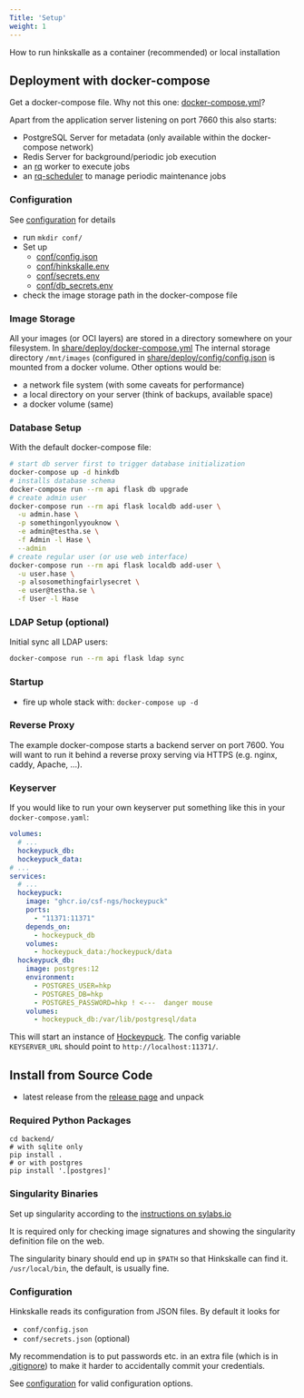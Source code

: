 ```yaml
---
Title: 'Setup'
weight: 1
---
```


How to run hinkskalle as a container (recommended) or local installation

<!--more-->

## Deployment with docker-compose

Get a docker-compose file. Why not this one: [docker-compose.yml](https://github.com/csf-ngs/hinkskalle/blob/master/share/deploy/docker-compose.yml)?

Apart from the application server listening on port 7660 this also starts:

- PostgreSQL Server for metadata (only available within the docker-compose network)
- Redis Server for background/periodic job execution
- an [rq](https://python-rq.org/) worker to execute jobs
- an [rq-scheduler](https://github.com/rq/rq-scheduler) to manage periodic maintenance jobs


### Configuration

See [configuration](../configuration) for details

- run `mkdir conf/`
- Set up 
  - [conf/config.json](https://github.com/csf-ngs/hinkskalle/blob/master/share/deploy/conf/config.json)
  - [conf/hinkskalle.env](https://github.com/csf-ngs/hinkskalle/blob/master/share/deploy/conf/hinkskalle.env)
  - [conf/secrets.env](https://github.com/csf-ngs/hinkskalle/blob/master/share/deploy/conf/secrets.env)
  - [conf/db_secrets.env](https://github.com/csf-ngs/hinkskalle/blob/master/share/deploy/conf/db_secrets.env)
- check the image storage path in the docker-compose file

### Image Storage

All your images (or OCI layers) are stored in a directory somewhere on your filesystem. In [share/deploy/docker-compose.yml](https://github.com/csf-ngs/hinkskalle/blob/59d4a27fe225e40ae1a91ee5f022f78bcd4d150b/share/deploy/docker-compose.yml#L16) The internal storage directory `/mnt/images` (configured in [share/deploy/config/config.json](https://github.com/csf-ngs/hinkskalle/blob/59d4a27fe225e40ae1a91ee5f022f78bcd4d150b/share/deploy/conf/config.json#L5) is mounted from a docker volume. Other options would be:

- a network file system (with some caveats for performance)
- a local directory on your server (think of backups, available space)
- a docker volume (same)

### Database Setup

With the default docker-compose file:

```bash
# start db server first to trigger database initialization
docker-compose up -d hinkdb
# installs database schema
docker-compose run --rm api flask db upgrade
# create admin user
docker-compose run --rm api flask localdb add-user \
  -u admin.hase \
  -p somethingonlyyouknow \
  -e admin@testha.se \
  -f Admin -l Hase \
  --admin
# create regular user (or use web interface)
docker-compose run --rm api flask localdb add-user \
  -u user.hase \
  -p alsosomethingfairlysecret \
  -e user@testha.se \
  -f User -l Hase
```

### LDAP Setup (optional)

Initial sync all LDAP users:

```bash
docker-compose run --rm api flask ldap sync
```

### Startup

- fire up whole stack with: `docker-compose up -d`

### Reverse Proxy

The example docker-compose starts a backend server on port 7600. You will want
to run it behind a reverse proxy serving via HTTPS (e.g. nginx, caddy, Apache,
...).

### Keyserver

If you would like to run your own keyserver put something like this in your `docker-compose.yaml`:

```yaml
volumes:
  # ...
  hockeypuck_db:
  hockeypuck_data:
# ...
services:
  # ...
  hockeypuck:
    image: "ghcr.io/csf-ngs/hockeypuck"
    ports:
      - "11371:11371"
    depends_on:
      - hockeypuck_db
    volumes:
      - hockeypuck_data:/hockeypuck/data
  hockeypuck_db:
    image: postgres:12
    environment:
      - POSTGRES_USER=hkp
      - POSTGRES_DB=hkp
      - POSTGRES_PASSWORD=hkp ! <---  danger mouse
    volumes:
      - hockeypuck_db:/var/lib/postgresql/data
```

This will start an instance of [Hockeypuck](https://hockeypuck.io/). The config variable `KEYSERVER_URL` should point to `http://localhost:11371/`.

## Install from Source Code

- latest release from the [release page](https://github.com/csf-ngs/hinkskalle/tags) and unpack

### Required Python Packages

```
cd backend/
# with sqlite only
pip install .
# or with postgres
pip install '.[postgres]'
```

### Singularity Binaries

Set up singularity according to the [instructions on sylabs.io](https://sylabs.io/docs/#singularity)

It is required only for checking image signatures and showing the singularity
definition file on the web.

The singularity binary should end up in `$PATH` so that Hinkskalle can find it.
`/usr/local/bin`, the default, is usually fine.

### Configuration

Hinkskalle reads its configuration from JSON files. By default it looks for

- `conf/config.json`
- `conf/secrets.json` (optional)

My recommendation is to put passwords etc. in an extra file (which is in
[.gitignore](.gitignore)) to make it harder to accidentally commit your
credentials.

See [configuration](../configuration) for valid configuration options.
